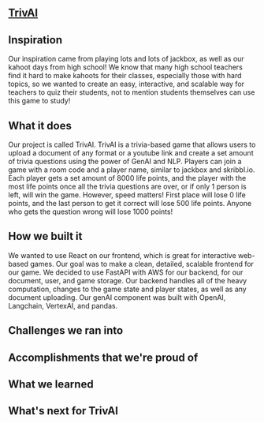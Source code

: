 ## <u> TrivAI </u>

## Inspiration
Our inspiration came from playing lots and lots of jackbox, as well as our kahoot days from high school! We know that many high school teachers find it hard to make kahoots for their classes, especially those with hard topics, so we wanted to create an easy, interactive, and scalable way for teachers to quiz their students, not to mention students themselves can use this game to study!
## What it does
Our project is called TrivAI. TrivAI is a trivia-based game that allows users to upload a document of any format or a youtube link and create a set amount of trivia questions using the power of GenAI and NLP. Players can join a game with a room code and a player name, similar to jackbox and skribbl.io. Each player gets a set amount of 8000 life points, and the player with the most life points once all the trivia questions are over, or if only 1 person is left, will win the game. However, speed matters! First place will lose 0 life points, and the last person to get it correct will lose 500 life points. Anyone who gets the question wrong will lose 1000 points!
## How we built it
We wanted to use React on our frontend, which is great for interactive web-based games. Our goal was to make a clean, detailed, scalable frontend for our game. We decided to use FastAPI with AWS for our backend, for our document, user, and game storage. Our backend handles all of the heavy computation, changes to the game state and player states, as well as any document uploading. Our genAI component was built with OpenAI, Langchain, VertexAI, and pandas. 
## Challenges we ran into

## Accomplishments that we're proud of

## What we learned

## What's next for TrivAI
